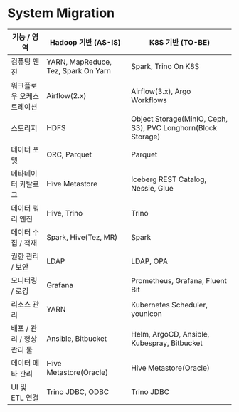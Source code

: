 # System Migration

| 기능 / 영역 | Hadoop 기반 (AS-IS) | K8S 기반 (TO-BE)|
|-|-|-|
|컴퓨팅 엔진|YARN, MapReduce, Tez, Spark On Yarn|Spark, Trino On K8S|
|워크플로우 오케스트레이션|Airflow(2.x)|Airflow(3.x), Argo Workflows|
|스토리지|HDFS|Object Storage(MinIO, Ceph, S3), PVC Longhorn(Block Storage)|
|데이터 포맷|ORC, Parquet|Parquet|
|메타데이터 카탈로그|Hive Metastore|Iceberg REST Catalog, Nessie, Glue|
|데이터 쿼리 엔진|Hive, Trino|Trino|
|데이터 수집 / 적재|Spark, Hive(Tez, MR)|Spark|
|권한 관리 / 보안|LDAP|LDAP, OPA|
|모니터링 / 로깅|Grafana|Prometheus, Grafana, Fluent Bit|
|리소스 관리|YARN|Kubernetes Scheduler, younicon|
|배포 / 관리 / 형상관리 툴|Ansible, Bitbucket|Helm, ArgoCD, Ansible, Kubespray, Bitbucket|
|데이터 메타 관리|Hive Metastore(Oracle)|Hive Metastore(Oracle)|
|UI 및 ETL 연결|Trino JDBC, ODBC|Trino JDBC|

